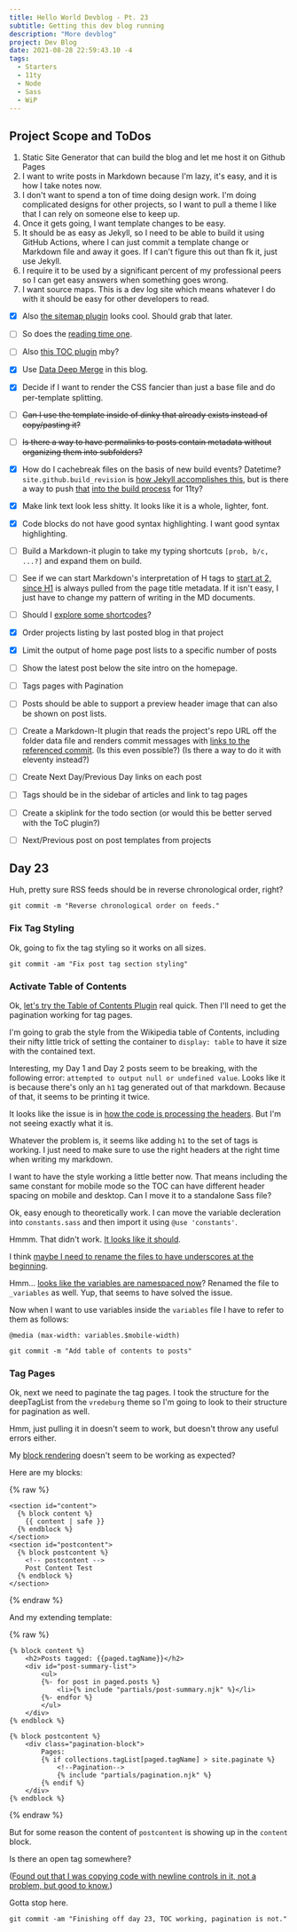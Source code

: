 ```yaml
---
title: Hello World Devblog - Pt. 23
subtitle: Getting this dev blog running
description: "More devblog"
project: Dev Blog
date: 2021-08-28 22:59:43.10 -4
tags:
  - Starters
  - 11ty
  - Node
  - Sass
  - WiP
---
```


## Project Scope and ToDos

1. Static Site Generator that can build the blog and let me host it on Github Pages
2. I want to write posts in Markdown because I'm lazy, it's easy, and it is how I take notes now.
3. I don't want to spend a ton of time doing design work. I'm doing complicated designs for other projects, so I want to pull a theme I like that I can rely on someone else to keep up.
4. Once it gets going, I want template changes to be easy.
5. It should be as easy as Jekyll, so I need to be able to build it using GitHub Actions, where I can just commit a template change or Markdown file and away it goes. If I can't figure this out than fk it, just use Jekyll.
6. I require it to be used by a significant percent of my professional peers so I can get easy answers when something goes wrong.
7. I want source maps. This is a dev log site which means whatever I do with it should be easy for other developers to read.

- [x] Also [the sitemap plugin](https://www.npmjs.com/package/@quasibit/eleventy-plugin-sitemap) looks cool. Should grab that later.

- [ ] So does the [reading time one](https://www.npmjs.com/package/eleventy-plugin-reading-time).

- [ ] Also [this TOC plugin](https://github.com/jdsteinbach/eleventy-plugin-toc/) mby?

- [x] Use [Data Deep Merge](https://www.11ty.dev/docs/data-deep-merge/) in this blog.

- [x] Decide if I want to render the CSS fancier than just a base file and do per-template splitting.

<s>

- [ ] Can I use the template inside of dinky that already exists instead of copy/pasting it?

</s>

<s>

- [ ] Is there a way to have permalinks to posts contain metadata without organizing them into subfolders?

</s>

- [x] How do I cachebreak files on the basis of new build events? Datetime? `site.github.build_revision` is [how Jekyll accomplishes this](https://github.com/jekyll/github-metadata/blob/master/docs/site.github.md), but is there a way to push [that](https://docs.github.com/en/actions/reference/context-and-expression-syntax-for-github-actions#github-context) [into the build process](https://stackoverflow.com/questions/54310050/how-to-version-build-artifacts-using-github-actions) for 11ty?

- [x] Make link text look less shitty. It looks like it is a whole, lighter, font.

- [x] Code blocks do not have good syntax highlighting. I want good syntax highlighting.

- [ ] Build a Markdown-it plugin to take my typing shortcuts `[prob, b/c, ...?]` and expand them on build.

- [ ] See if we can start Markdown's interpretation of H tags to [start at 2, since H1](https://developer.mozilla.org/en-US/docs/Web/HTML/Element/Heading_Elements#multiple_h1) is always pulled from the page title metadata. If it isn't easy, I just have to change my pattern of writing in the MD documents.

- [ ] Should I [explore some shortcodes](https://www.madebymike.com.au/writing/11ty-filters-data-shortcodes/)?

- [x] Order projects listing by last posted blog in that project

- [x] Limit the output of home page post lists to a specific number of posts

- [ ] Show the latest post below the site intro on the homepage.

- [ ] Tags pages with Pagination

- [ ] Posts should be able to support a preview header image that can also be shown on post lists.

- [ ] Create a Markdown-It plugin that reads the project's repo URL off the folder data file and renders commit messages with [links to the referenced commit](https://stackoverflow.com/questions/15919635/on-github-api-what-is-the-best-way-to-get-the-last-commit-message-associated-w). (Is this even possible?) (Is there a way to do it with eleventy instead?)

- [ ] Create Next Day/Previous Day links on each post

- [ ] Tags should be in the sidebar of articles and link to tag pages

- [ ] Create a skiplink for the todo section (or would this be better served with the ToC plugin?)

- [ ] Next/Previous post on post templates from projects

## Day 23

Huh, pretty sure RSS feeds should be in reverse chronological order, right?

`git commit -m "Reverse chronological order on feeds."`

### Fix Tag Styling

Ok, going to fix the tag styling so it works on all sizes.

`git commit -am "Fix post tag section styling"`

### Activate Table of Contents

Ok, [let's try the Table of Contents Plugin](https://github.com/jdsteinbach/eleventy-plugin-toc/) real quick. Then I'll need to get the pagination working for tag pages.

I'm going to grab the style from the Wikipedia table of Contents, including their nifty little trick of setting the container to `display: table` to have it size with the contained text.

Interesting, my Day 1 and Day 2 posts seem to be breaking, with the following error: `attempted to output null or undefined value`. Looks like it is because there's only an `h1` tag generated out of that markdown. Because of that, it seems to be printing it twice.

It looks like the issue is in [how the code is processing the headers](https://github.com/jdsteinbach/eleventy-plugin-toc/blob/master/src/BuildTOC.js#L20). But I'm not seeing exactly what it is.

Whatever the problem is, it seems like adding `h1` to the set of tags is working. I just need to make sure to use the right headers at the right time when writing my markdown.

I want to have the style working a little better now. That means including the same constant for mobile mode so the TOC can have different header spacing on mobile and desktop. Can I move it to a standalone Sass file?

Ok, easy enough to theoretically work. I can move the variable decleration into `constants.sass` and then import it using `@use 'constants'`.

Hmmm. That didn't work. [It looks like it should](https://stackoverflow.com/questions/17598996/sass-use-variables-across-multiple-files/61500282#61500282).

I think [maybe I need to rename the files to have underscores at the beginning](https://alistapart.com/article/getting-started-with-sass/).

Hmm... [looks like the variables are namespaced now](https://stackoverflow.com/questions/60012955/how-to-use-a-sass-variable-across-multiple-pages-using-use)? Renamed the file to `_variables` as well. Yup, that seems to have solved the issue.

Now when I want to use variables inside the `variables` file I have to refer to them as follows:

`@media (max-width: variables.$mobile-width)`

`git commit -m "Add table of contents to posts"`

### Tag Pages

Ok, next we need to paginate the tag pages. I took the structure for the deepTagList from the `vredeburg` theme so I'm going to look to their structure for pagination as well.

Hmm, just pulling it in doesn't seem to work, but doesn't throw any useful errors either.

My [block rendering](https://mozilla.github.io/nunjucks/templating.html) doesn't seem to be working as expected?

Here are my blocks:

{% raw %}
```liquid
<section id="content">
  {% block content %}
  	{{ content | safe }}
  {% endblock %}
</section>
<section id="postcontent">
  {% block postcontent %}
    <!-- postcontent -->
    Post Content Test
  {% endblock %}
</section>
```
{% endraw %}

And my extending template:

{% raw %}
```liquid
{% block content %}
    <h2>Posts tagged: {{paged.tagName}}</h2>
    <div id="post-summary-list">
        <ul>
        {%- for post in paged.posts %}
            <li>{% include "partials/post-summary.njk" %}</li>
        {%- endfor %}
        </ul>
    </div>
{% endblock %}

{% block postcontent %}
    <div class="pagination-block">
        Pages:
        {% if collections.tagList[paged.tagName] > site.paginate %}
            <!--Pagination-->
            {% include "partials/pagination.njk" %}
        {% endif %}
    </div>
{% endblock %}
```
{% endraw %}

But for some reason the content of `postcontent` is showing up in the `content` block.

Is there an open tag somewhere?

([Found out that I was copying code with newline controls in it, not a problem, but good to know.](https://symfony.com/blog/better-white-space-control-in-twig-templates))

Gotta stop here.

`git commit -am "Finishing off day 23, TOC working, pagination is not."`
